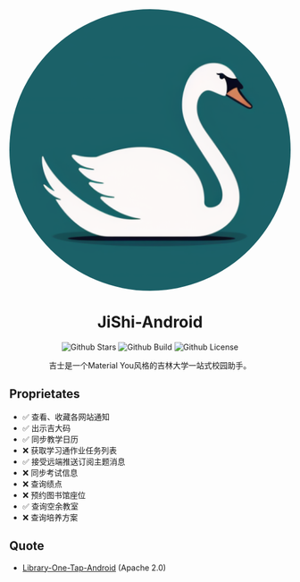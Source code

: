 <div align="center">
    <img style="display: block; border-radius: 50%;" src="app/src/main/ic_launcher-playstore.png" alt="logo">
    <h1>JiShi-Android</h1>
    <img alt="Github Stars" src="https://img.shields.io/github/stars/tsurumi-yizhou/JiShi-Android">
    <img alt="Github Build" src="https://img.shields.io/github/actions/workflow/status/tsurumi-yizhou/JiShi-Android/Nightly.yml">
    <img alt="Github License" src="https://img.shields.io/github/license/tsurumi-yizhou/JiShi-Android">
    <p>吉士是一个Material You风格的吉林大学一站式校园助手。</p>
</div>

## Proprietates
- ✅ 查看、收藏各网站通知
- ✅ 出示吉大码
- ✅ 同步教学日历
- ❌ 获取学习通作业任务列表
- ✅ 接受远端推送订阅主题消息
- ❌ 同步考试信息
- ❌ 查询绩点
- ❌ 预约图书馆座位
- ✅ 查询空余教室
- ❌ 查询培养方案

## Quote
- [Library-One-Tap-Android](https://github.com/qhy040404/Library-One-Tap-Android) (Apache 2.0)
